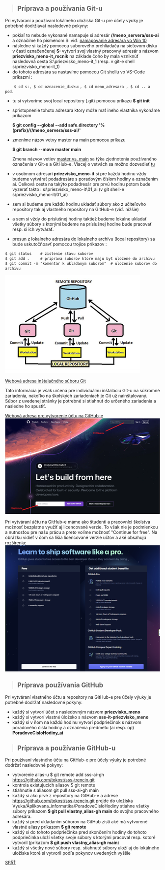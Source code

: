 > ## Príprava a používania Git-u
Pri vytváraní a používaní lokálneho uložiska Git-u pre účely výuky je potrebné dodržiavať nasledovné pokyny:
* pokiaľ to nebude vykonané namapuje si adresár **//meno_servera/sss-ai** a označíme ho písmenom S: viď. [namapovanie adresára vo Win 10](https://support.microsoft.com/en-us/windows/map-a-network-drive-in-windows-29ce55d1-34e3-a7e2-4801-131475f9557d )  
* následne si každý pomocou suborového prehliadača na sieťovom disku v časti označenčenej **S:** vytvorí svoj vlastný pracovný adresár s názvom **priezvisko_meno-it_rocnik** na základe čoho by mala vzniknúť nasledovná cesta S:\priezvisko_meno-it_1 (resp. v git-e shell s/priezvisko_meno-it_1)
* do tohoto adresára sa nastavíme pomocou Git shellu vo VS-Code príkazmi :
~~~
    $ cd s:, $ cd oznacenie_disku:, $ cd meno_adresara , $ cd .. a pod.
~~~
* tu si vytvoríme svoj local repository (.git) pomocou príkazu **$ git init**
* spristupnenie tohoto adresara ktory môže mať ineho vlastnika vykonáme prikazom
  
    **$ git config --global --add safe.directory '%(prefix)///meno_servera/sss-ai/'**
* zmeníme názov vetvy master na main pomocou príkazu
 
  **$ git branch --move master main** 
  
  Zmena názvov vetiev [master vs. main](https://stevenmortimer.com/5-steps-to-change-github-default-branch-from-master-to-main/) sa týka zjednotenia používaného označenia v Git-e a GitHub-e. Viacej  o vetvách sa možno dozvedieť [tu](https://git-scm.com/book/en/v2/Git-Branching-Branch-Management
) 
* v osobnom adresari **priezvisko_meno-it** si pre každú hodinu vždy budeme  vytvárať podadresáre s poradovým číslom hodiny a označením ai. Celková cesta na takýto podadresár pre prvú hodinu potom bude vyzerať takto : s:\priezvisko_meno-it\01_ai (v git shell-e s/priezvisko_meno-it/01_ai)
* sem si budeme pre každú hodinu ukladať súbory ako z učiteľovho repository tak aj vlastného repository na GitHub-e (viď. nižšie) 
* a sem si vždy do príslušnej hodiny taktiež budeme lokalne ukladať všetky súbory s ktorými budeme na príslušnej hodine bude pracovať resp. si ich vytvárať. 
* presun z lokalneho adresára do lokalneho archívu (local repository) sa bude uskutočňoavť pomocou trojice príkazov : 
~~~
$ git status    # zistenie stavu suborov
$ git add .     # priprava suborov ktore maju byt ulozene do archivu 
$ git commit -m "komentar k ukladanym suborom"  # ulozenie suborov do archivu   
~~~

![](Git_a_GitHub_workflow02.png)

[Webová adresa inštalačného súboru Git](https://git-scm.com/)

Táto informácia je však určená pre individuálnu inštaláciu Git-u na súkromné zariadenia, nakoľko na školských zariadeniach je Git už nainštalovaný. Súbor z uvedenej stránky je potrebné si stiahnuť do určeného zariadenia a nasledne ho spustiť.

[Webová adresa pre vytvorenie účtu na GitHub-e](https://github.com/)
![](github_registracia.png)

Pri vytváraní účtu na GitHub-e máme ako študenti a pracovníci školstva možnosť bezplatne využiť aj licencované verzie. To však nie je podmienkou a nutnosťou pre našu prácu a preto volíme možnosť "Continue for free". Na obrázku vidieť v čom sa líšia licencované verzie učtov a aké obsahujú rozšírenia:
![](../GitHub_sing-in.png)


> ## Príprava používania GitHub

Pri vytváraní vlastného účtu a repository na GitHub-e pre účely výuky je potrebné dodržať nasledovné pokyny:
* každý si vytvorí účet s nasledovným názvom **priezvisko_meno**
* každý si vytvorí vlastné úložsko s názvom **sss-it-priezvisko_meno**
* každý si v ňom na každú hodinu vytvorí podpriečinok s názvom poradového čisla hodiny a označenia predmetu (ai resp. op) **PoradoveCisloHodiny_ai**

> ## Príprava a používanie GitHub-u

Pri používaní vlastného účtu na GitHub-e pre účely výuky je potrebné dodržať nasledovné pokyny:
* vytvorenie alias-u $ git remote add sss-ai-gh https://github.com/tokost/sss-trencin.git 
* kontrola existujucich aliasov $ git remote
* stiahnutie s aliasom git pull sss-ai-gh main
* každý si ako prvé z repository na GitHub-e a adrese https://github.com/tokost/sss-trencin.git prejde do uložiska Vyuka/Aplikovana_informatika/PoradoveCisloHodiny stiahne všetky súbory príkazom **$ git pull vlastny_alias-gh main** do svojho pracovného adresára.
* každý si pred ukladaním súborov na GitHub zistí aké má vytvorené vlastné aliasy príkazom **$ git remote**
* každý si do tohoto podpriečinka pred skončením hodiny do tohoto podpriečinka uloží všetky svoje súbory s ktorými pracoval resp. kotoré vytvoril (príkazom **$ git push vlastny_alias-gh main**)
* každý si všetky nové súbory resp. stiahnuté súbory uloží aj do lokálneho uložiska ktoré si vytvoril podľa pokynov uvedených vyššie 


[SPÄŤ](./../../03_Vytvorenie_archivacie_VCS_suborov.md)


